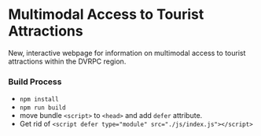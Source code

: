 # Multimodal Access to Tourist Attractions
New, interactive webpage for information on multimodal access to tourist attractions within the DVRPC region.

### Build Process
* `npm install`
* `npm run build`
* move bundle `<script>` to `<head>` and add `defer` attribute.
* Get rid of `<script defer type="module" src="./js/index.js"></script>`
